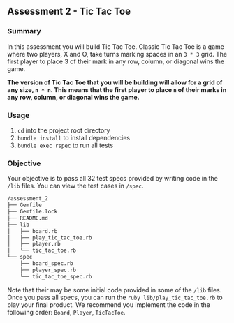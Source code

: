 ## Assessment 2 - Tic Tac Toe

### Summary

In this assessment you will build Tic Tac Toe. Classic Tic Tac Toe is a game where two players, X and O, take turns marking spaces in an `3 * 3` grid. The first player to place 3 of their mark in any row, column, or diagonal wins the game. 

**The version of Tic Tac Toe that you will be building will allow for a grid of any size, `n * n`. This means that the first player to place `n` of their marks in any row, column, or diagonal wins the game.**

### Usage

1. `cd` into the project root directory
2. `bundle install` to install dependencies
3. `bundle exec rspec` to run all tests

### Objective

Your objective is to pass all 32 test specs provided by writing code in the `/lib` files. You can view the test cases in `/spec`.

```bash
/assessment_2
├── Gemfile
├── Gemfile.lock
├── README.md
├── lib
│   ├── board.rb
│   ├── play_tic_tac_toe.rb
│   ├── player.rb
│   └── tic_tac_toe.rb
└── spec
    ├── board_spec.rb
    ├── player_spec.rb
    └── tic_tac_toe_spec.rb
```

Note that their may be some initial code provided in some of the `/lib` files. Once you pass all specs, you can run the `ruby lib/play_tic_tac_toe.rb` to play your final product. We recommend you implement the code in the following order: `Board`, `Player`, `TicTacToe`.